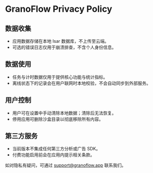 # GranoFlow Privacy Policy

## 数据收集
- 应用数据存储在本地 Isar 数据库，不上传至云端。
- 可选的错误日志仅用于崩溃排查，不含个人身份信息。

## 数据使用
- 任务与计时数据仅用于提供核心功能与统计指标。
- 离线状态下的记录会在用户联网时本地校验，不会自动同步到外部服务。

## 用户控制
- 用户可在设置中手动清除本地数据；清除后无法恢复。
- 停用应用可删除沙盒目录以彻底移除所有内容。

## 第三方服务
- 当前版本不集成任何第三方分析或广告 SDK。
- 付费功能启用前会在应用内提示相关条款。

如对隐私有疑问，可通过 support@granoflow.app 联系我们。

